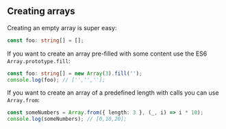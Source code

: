 ## Creating arrays

Creating an empty array is super easy: 

```ts
const foo: string[] = [];
```

If you want to create an array pre-filled with some content use the ES6 `Array.prototype.fill`: 

```ts
const foo: string[] = new Array(3).fill('');
console.log(foo); // ['','',''];
```

If you want to create an array of a predefined length with calls you can use `Array.from`: 

```ts
const someNumbers = Array.from({ length: 3 }, (_, i) => i * 10);
console.log(someNumbers); // [0,10,20];
```
